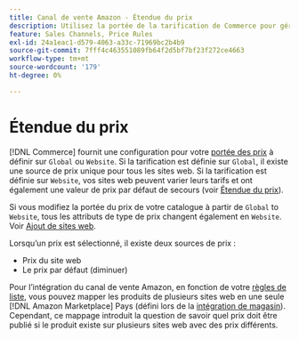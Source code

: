 ```yaml
---
title: Canal de vente Amazon - Étendue du prix
description: Utilisez la portée de la tarification de Commerce pour gérer les tarifs en fonction de plusieurs sites web ou à l’échelle mondiale.
feature: Sales Channels, Price Rules
exl-id: 24a1eac1-d579-4063-a33c-71969bc2b4b9
source-git-commit: 7fff4c463551089fb64f2d5bf7bf23f272ce4663
workflow-type: tm+mt
source-wordcount: '179'
ht-degree: 0%

---
```


# Étendue du prix

[!DNL Commerce] fournit une configuration pour votre [portée des prix](https://experienceleague.adobe.com/docs/commerce-admin/config/catalog/catalog.html#price) à définir sur `Global` ou `Website`. Si la tarification est définie sur `Global`, il existe une source de prix unique pour tous les sites web. Si la tarification est définie sur `Website`, vos sites web peuvent varier leurs tarifs et ont également une valeur de prix par défaut de secours (voir [Étendue du prix](https://experienceleague.adobe.com/docs/commerce-admin/catalog/products/pricing/catalog-price-scope.html)).

Si vous modifiez la portée du prix de votre catalogue à partir de `Global` to `Website`, tous les attributs de type de prix changent également en `Website`. Voir [Ajout de sites web](https://experienceleague.adobe.com/docs/commerce-admin/stores-sales/site-store/stores.html#add-websites).

Lorsqu’un prix est sélectionné, il existe deux sources de prix :

- Prix du site web
- Le prix par défaut (diminuer)

Pour l’intégration du canal de vente Amazon, en fonction de votre [règles de liste](./listing-rules.md), vous pouvez mapper les produits de plusieurs sites web en une seule [!DNL Amazon Marketplace] Pays (défini lors de la [intégration de magasin](./store-integration.md)). Cependant, ce mappage introduit la question de savoir quel prix doit être publié si le produit existe sur plusieurs sites web avec des prix différents.

